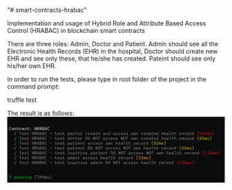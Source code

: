 "# smart-contracts-hrabac"

Implementation and usage of Hybrid Role and Attribute Based Access Control (HRABAC) in blockchain smart contracts

There are three roles: Admin, Doctor and Patient. Admin should see all the Electronic Health Records (EHR) in the hospital, Doctor should create new EHR and see only these, that he/she has created. Pateint should see only his/her own EHR.

In order to run the tests, please type in root folder of the project in the command prompt:

truffle test

The result is as follows:
![Runned tests output](images/Truffle_TESTS_EHR.png)








